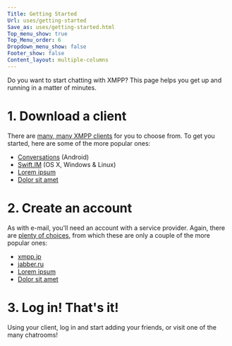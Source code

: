 ```yaml
---
Title: Getting Started
Url: uses/getting-started
Save_as: uses/getting-started.html
Top_menu_show: true
Top_Menu_order: 6
Dropdown_menu_show: false
Footer_show: false
Content_layout: multiple-columns
---
```


Do you want to start chatting with XMPP? This page helps you get up and running in a matter of minutes.

# 1. Download a client

There are [many, many XMPP clients](/software/clients) for you to choose from. To get you started, here are some of the more popular ones:

* [Conversations](https://play.google.com/store/apps/details?id=eu.siacs.conversations&referrer=utm_source%3Dxmpp.org) (Android)
* [Swift.IM](http://swift.im/swift.html) (OS X, Windows & Linux)
* [Lorem ipsum](http://example.org)
* [Dolor sit amet](http://example.org)

# 2. Create an account

As with e-mail, you'll need an account with a service provider. Again, there are [plenty of choices](https://xmpp.net/directory.php), from which these are only a couple of the more popular ones:

* [xmpp.jp](https://www.xmpp.jp/signup)
* [jabber.ru](https://jabber.ru/user/register)
* [Lorem ipsum](http://example.org)
* [Dolor sit amet](http://example.org)

# 3. Log in! That's it!

Using your client, log in and start adding your friends, or visit one of the many chatrooms!

